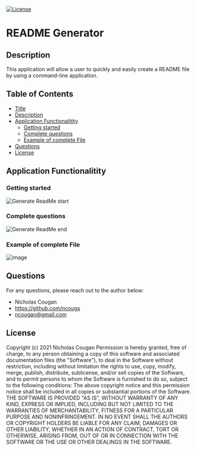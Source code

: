 [![License](https://img.shields.io/badge/License-MIT-yellow.svg)](https://opensource.org/licenses/MIT)
# README Generator
  
## Description
  
This application will allow a user to quickly and easily create a README file by using a command-line application.
## Table of Contents
- [Title](#readme-generator)
- [Description](#description)
- [Application Functionalitity](#application-functionalitity)
  * [Getting started](#getting-started)
  * [Complete questions](#complete-questions)
  * [Example of complete File](#example-of-complete-file)
- [Questions](#questions)
- [License](#license)

## Application Functionalitity

### Getting started
![Generate ReadMe start](https://user-images.githubusercontent.com/84214872/126891293-419119a1-bc11-4631-b05b-e1b0af5da65f.gif)

### Complete questions
![Generate ReadMe end](https://user-images.githubusercontent.com/84214872/126891302-56bb4cc0-808d-4cfd-82b9-84933107b088.gif)

### Example of complete File
![image](https://user-images.githubusercontent.com/84214872/126891353-21d03809-5295-4340-b0fb-da7057d00b51.png)

## Questions   

For any questions, please reach out to the author below: 

* Nicholas Cougan
* https://github.com/ncougs
* ncougan@gmail.com

## License
Copyright (c) 2021 Nicholas Cougan
Permission is hereby granted, free of charge, to any person obtaining a copy
of this software and associated documentation files (the "Software"), to deal
in the Software without restriction, including without limitation the rights
to use, copy, modify, merge, publish, distribute, sublicense, and/or sell
copies of the Software, and to permit persons to whom the Software is
furnished to do so, subject to the following conditions:
The above copyright notice and this permission notice shall be included in all
copies or substantial portions of the Software.
THE SOFTWARE IS PROVIDED "AS IS", WITHOUT WARRANTY OF ANY KIND, EXPRESS OR
IMPLIED, INCLUDING BUT NOT LIMITED TO THE WARRANTIES OF MERCHANTABILITY,
FITNESS FOR A PARTICULAR PURPOSE AND NONINFRINGEMENT. IN NO EVENT SHALL THE
AUTHORS OR COPYRIGHT HOLDERS BE LIABLE FOR ANY CLAIM, DAMAGES OR OTHER
LIABILITY, WHETHER IN AN ACTION OF CONTRACT, TORT OR OTHERWISE, ARISING FROM,
OUT OF OR IN CONNECTION WITH THE SOFTWARE OR THE USE OR OTHER DEALINGS IN THE
SOFTWARE.

